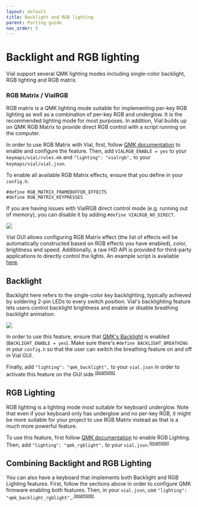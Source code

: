 ```yaml
---
layout: default
title: Backlight and RGB lighting
parent: Porting guide
nav_order: 5
---
```


# Backlight and RGB lighting

Vial support several QMK lighting modes including single-color backlight, RGB lighting and RGB matrix.

### RGB Matrix / VialRGB

RGB matrix is a QMK lighting mode suitable for implementing per-key RGB lighting as well as a combination of per-key RGB and underglow. It is the recommended lighting mode for most purposes. In addition, Vial builds up on QMK RGB Matrix to provide direct RGB control with a script running on the computer.

In order to use RGB Matrix with Vial, first, follow [QMK documentation](https://docs.qmk.fm/#/feature_rgb_matrix) to enable and configure the feature. Then, add `VIALRGB_ENABLE = yes` to your `keymaps/vial/rules.mk` and `"lighting": "vialrgb",` to your `keymaps/vial/vial.json`.

To enable all available RGB Matrix effects, ensure that you define in your `config.h`:

```
#define RGB_MATRIX_FRAMEBUFFER_EFFECTS
#define RGB_MATRIX_KEYPRESSES
```

If you are having issues with VialRGB direct control mode (e.g. running out of memory), you can disable it by adding `#define VIALRGB_NO_DIRECT`.

![](/img/lighting-rgb-matrix.png)

Vial GUI allows configuring RGB Matrix effect (the list of effects will be automatically constructed based on RGB effects you have enabled), color, brightness and speed. Additionally, a raw HID API is provided for third-party applications to directly control the lights. An example script is available [here](https://gist.github.com/xyzz/c91ae462197d4ef30d034bb6ff4c945e).

## Backlight

Backlight here refers to the single-color key backlighting, typically achieved by soldering 2-pin LEDs to every switch position. Vial's backlighting feature lets users control backlight brightness and enable or disable breathing backlight animation.

![](/img/lighting-backlight.png)

In order to use this feature, ensure that [QMK's Backlight](https://docs.qmk.fm/#/feature_backlight) is enabled (`BACKLIGHT_ENABLE = yes`). Make sure there's `#define BACKLIGHT_BREATHING` in your `config.h` so that the user can switch the breathing feature on and off in Vial GUI.

Finally, add `"lighting": "qmk_backlight",` to your `vial.json` in order to activate this feature on the GUI side.<sup>[(example)](https://github.com/vial-kb/vial-qmk/blob/2b2ff48c5d8d9b8995ca49eead031ae3691192e1/keyboards/ilumkb/primus75/keymaps/vial/vial.json#L5)</sup>

## RGB Lighting

RGB lighting is a lighting mode most suitable for keyboard underglow. Note that even if your keyboard only has underglow and no per-key RGB, it might be more suitable for your project to use RGB Matrix instead as that is a much more powerful feature.

To use this feature, first follow [QMK documentation](https://docs.qmk.fm/#/feature_rgblight) to enable RGB Lighting. Then, add `"lighting": "qmk_rgblight",` to your `vial.json`.<sup>[(example)](https://github.com/vial-kb/vial-qmk/blob/2b2ff48c5d8d9b8995ca49eead031ae3691192e1/keyboards/tw40/keymaps/via/vial.json#L5)</sup>

## Combining Backlight and RGB Lighting

You can also have a keyboard that implements both Backlight and RGB Lighting features. First, follow the sections above in order to configure QMK firmware enabling both features. Then, in your `vial.json`, use `"lighting": "qmk_backlight_rgblight",`.<sup>[(example)](https://github.com/vial-kb/vial-qmk/blob/2b2ff48c5d8d9b8995ca49eead031ae3691192e1/keyboards/yd60mq/keymaps/vial/vial.json#L5)</sup>
